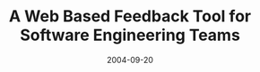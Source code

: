 ---
abstract: ''
authors:
- Wolfgang Zuser
- Thomas Grechenig
date: '2004-09-20'
featured: false
links:
- name: Publik
  url: https://publik.tuwien.ac.at/showentry.php?ID=138882&lang=2
publication: 'Talk: Workshop on Cooperative Support for Distributed Software Engineering
  Processes (CSSE), Linz, Austria; 09-20-2004 - 09-24-2004; in: "Proceedings of the
  Workshop on Cooperative Support for Distributed Software Engineering Processes",
  (2004), ISBN: 3-85403-180-7; 145 - 149'
publication_types:
- '1'
publishDate: '2004-09-20'
title: A Web Based Feedback Tool for Software Engineering Teams
url_pdf: ''
---